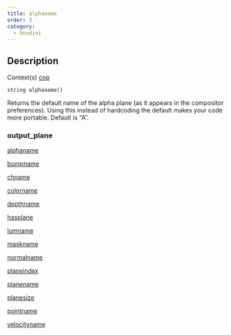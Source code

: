 ```yaml
---
title: alphaname
order: 3
category:
  - houdini
---
```


## Description

Context(s) [cop](../contexts/cop.html)

`string alphaname()`

Returns the default name of the alpha plane (as it appears in the compositor
preferences). Using this instead of hardcoding the default makes your code
more portable. Default is “A”.

### output_plane

[alphaname](alphaname.html)

[bumpname](bumpname.html)

[chname](chname.html)

[colorname](colorname.html)

[depthname](depthname.html)

[hasplane](hasplane.html)

[lumname](lumname.html)

[maskname](maskname.html)

[normalname](normalname.html)

[planeindex](planeindex.html)

[planename](planename.html)

[planesize](planesize.html)

[pointname](pointname.html)

[velocityname](velocityname.html)
